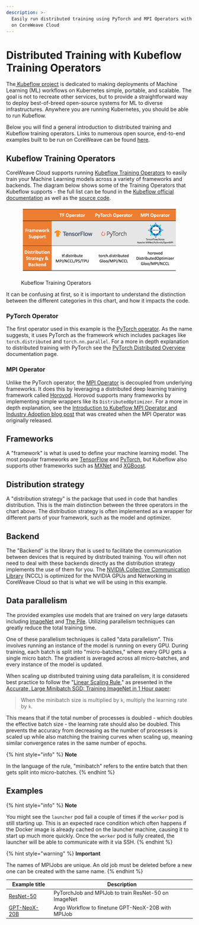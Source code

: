 ```yaml
---
description: >-
  Easily run distributed training using PyTorch and MPI Operators with Kubeflow
  on CoreWeave Cloud
---
```


# Distributed Training with Kubeflow Training Operators

The[ Kubeflow project](https://www.kubeflow.org/) is dedicated to making deployments of Machine Learning (ML) workflows on Kubernetes simple, portable, and scalable. The goal is not to recreate other services, but to provide a straightforward way to deploy best-of-breed open-source systems for ML to diverse infrastructures. Anywhere you are running Kubernetes, you should be able to run Kubeflow.

Below you will find a general introduction to distributed training and Kubeflow training operators. Links to numerous open source, end-to-end examples built to be run on CoreWeave can be found [here](distributed-training-with-kubeflow-training-operators.md#examples).

## Kubeflow Training Operators

CoreWeave Cloud supports running [Kubeflow Training Operators](https://www.kubeflow.org/docs/components/training/) to easily train your Machine Learning models across a variety of frameworks and backends. The diagram below shows some of the Training Operators that Kubeflow supports - the full list can be found in the [Kubeflow official documentation](https://www.kubeflow.org/docs/components/training/) as well as the [source code](https://github.com/kubeflow/training-operator).

<figure><img src="../.gitbook/assets/image (6).png" alt="Kubeflow Training Operators support diagram"><figcaption><p>Kubeflow Training Operators</p></figcaption></figure>

It can be confusing at first, so it is important to understand the distinction between the different categories in this chart, and how it impacts the code.

### PyTorch Operator

The first operator used in this example is the [PyTorch operator](https://www.kubeflow.org/docs/components/training/pytorch/). As the name suggests, it uses PyTorch as the framework which includes packages like `torch.distributed` and `torch.nn.parallel`. For a more in depth explanation to distributed training with PyTorch see the [PyTorch Distributed Overview](https://pytorch.org/tutorials/beginner/dist\_overview.html) documentation page.

### MPI Operator

Unlike the PyTorch operator, the [MPI Operator](https://www.kubeflow.org/docs/components/training/mpi/) is decoupled from underlying frameworks. It does this by leveraging a distributed deep learning training framework called [Horovod](https://horovod.ai/). Horovod supports many frameworks by implementing simple wrappers like its `DistributedOptimizer`. For a more in depth explanation, see the [Introduction to Kubeflow MPI Operator and Industry Adoption blog post](https://medium.com/kubeflow/introduction-to-kubeflow-mpi-operator-and-industry-adoption-296d5f2e6edc) that was created when the MPI Operator was originally released.&#x20;

## Frameworks

A "framework" is what is used to define your machine learning model. The most popular frameworks are [TensorFlow](https://www.tensorflow.org/) and [PyTorch](https://pytorch.org/), but Kubeflow also supports other frameworks such as [MXNet](https://mxnet.apache.org/versions/1.9.1/) and [XGBoost](https://xgboost.readthedocs.io/en/stable/).

## Distribution strategy

A "distribution strategy" is the package that used in code that handles distribution. This is the main distinction between the three operators in the chart above. The distribution strategy is often implemented as a wrapper for different parts of your framework, such as the model and optimizer.&#x20;

## Backend

The "Backend" is the library that is used to facilitate the communication between devices that is required by distributed training. You will often not need to deal with these backends directly as the distribution strategy implements the use of them for you. The [NVIDIA Collective Communication Library](https://developer.nvidia.com/nccl) (NCCL) is optimized for the NVIDIA GPUs and Networking in CoreWeave Cloud so that is what we will be using in this example.

## Data parallelism

The provided examples use models that are trained on very large datasets including [ImageNet](https://www.image-net.org/) and [The Pile](https://pile.eleuther.ai/). Utilizing parallelism techniques can greatly reduce the total training time.

One of these parallelism techniques is called "data parallelism". This involves running an instance of the model is running on every GPU. During training, each batch is split into "micro-batches," where every GPU gets a single micro batch. The gradient is averaged across all micro-batches, and every instance of the model is updated.

When scaling up distributed training using data parallelism, it is considered best practice to follow the "[Linear Scaling Rule](https://arxiv.org/abs/1706.02677)," as presented in the [Accurate, Large Minibatch SGD: Training ImageNet in 1 Hour paper](https://arxiv.org/abs/1706.02677):

> When the minibatch size is multiplied by `k`, multiply the learning rate by `k`.

This means that if the total number of processes is doubled - which doubles the effective batch size - the learning rate should also be doubled. This prevents the accuracy from decreasing as the number of processes is scaled up while also matching the training curves when scaling up, meaning similar convergence rates in the same number of epochs.

{% hint style="info" %}
**Note**

In the language of the rule, "minibatch" refers to the entire batch that then gets split into micro-batches. &#x20;
{% endhint %}

## Examples

{% hint style="info" %}
**Note**

You might see the `launcher` pod fail a couple of times if the `worker` pod is still starting up. This is an expected race condition which often happens if the Docker image is already cached on the launcher machine, causing it to start up much more quickly. Once the `worker` pod is fully created, the launcher will be able to communicate with it via SSH.
{% endhint %}

{% hint style="warning" %}
**Important**

The names of MPIJobs are unique. An old job must be deleted before a new one can be created with the same name.
{% endhint %}

| Example title                                                                                                      | Description                                          |
| ------------------------------------------------------------------------------------------------------------------ | ---------------------------------------------------- |
| [ResNet-50](distributed-training-with-kubeflow-training-operators/train-resnet-50-with-imagenet.md)                | PyTorchJob and MPIJob to train ResNet-50 on ImageNet |
| [GPT-NeoX-20B](distributed-training-with-kubeflow-training-operators/finetune-gpt-neox-20b-with-argo-workflows.md) | Argo Workflow to finetune GPT-NeoX-20B with MPIJob   |

